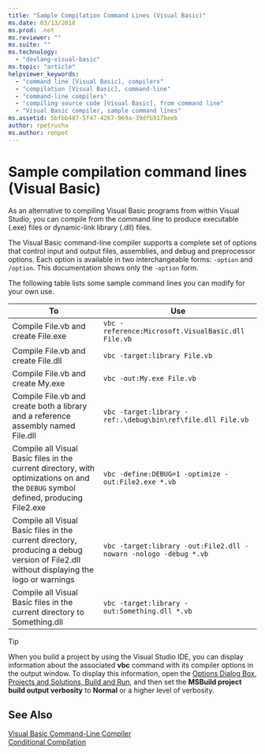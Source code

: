 ```yaml
---
title: "Sample Compilation Command Lines (Visual Basic)"
ms.date: 03/13/2018
ms.prod: .net
ms.reviewer: ""
ms.suite: ""
ms.technology: 
  - "devlang-visual-basic"
ms.topic: "article"
helpviewer_keywords: 
  - "command line [Visual Basic], compilers"
  - "compilation [Visual Basic], command-line"
  - "command-line compilers"
  - "compiling source code [Visual Basic], from command line"
  - "Visual Basic compiler, sample command lines"
ms.assetid: 5bfbb487-5f47-4267-969a-39dfb917beeb
author: rpetrusha
ms.author: ronpet
---
```

# Sample compilation command lines (Visual Basic)
As an alternative to compiling Visual Basic programs from within Visual Studio, you can compile from the command line to produce executable (.exe) files or dynamic-link library (.dll) files.  
  
 The Visual Basic command-line compiler supports a complete set of options that control input and output files, assemblies, and debug and preprocessor options. Each option is available in two interchangeable forms: `-option` and `/option`. This documentation shows only the `-option` form.  
  
 The following table lists some sample command lines you can modify for your own use.  
  
|To|Use|  
|--------|---------|  
|Compile File.vb and create File.exe|`vbc -reference:Microsoft.VisualBasic.dll File.vb`|  
|Compile File.vb and create File.dll|`vbc -target:library File.vb`|  
|Compile File.vb and create My.exe|`vbc -out:My.exe File.vb`|  
|Compile File.vb and create both a library and a reference assembly named File.dll|`vbc -target:library -ref:.\debug\bin\ref\file.dll File.vb`|
|Compile all Visual Basic files in the current directory, with optimizations on and the `DEBUG` symbol defined, producing File2.exe|`vbc -define:DEBUG=1 -optimize -out:File2.exe *.vb`|  
|Compile all Visual Basic files in the current directory, producing a debug version of File2.dll without displaying the logo or warnings|`vbc -target:library -out:File2.dll -nowarn -nologo -debug *.vb`|  
|Compile all Visual Basic files in the current directory to Something.dll|`vbc -target:library -out:Something.dll *.vb`|  
  
> [!TIP]
>  When you build a project by using the Visual Studio IDE, you can display information about the associated **vbc** command with its compiler options in the output window. To display this information, open the [Options Dialog Box,  Projects and Solutions, Build and Run](/visualstudio/ide/reference/options-dialog-box-projects-and-solutions-build-and-run), and then set the **MSBuild project build output verbosity** to **Normal** or a higher level of verbosity.   
  
## See Also  
 [Visual Basic Command-Line Compiler](../../../visual-basic/reference/command-line-compiler/index.md)  
 [Conditional Compilation](../../../visual-basic/programming-guide/program-structure/conditional-compilation.md)
